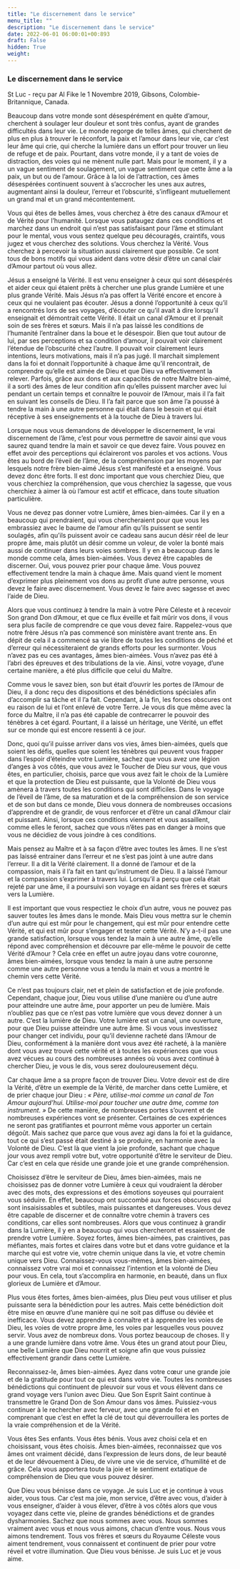 ```yaml
---
title: "Le discernement dans le service"
menu_title: ""
description: "Le discernement dans le service"
date: 2022-06-01 06:00:01+00:893
draft: False
hidden: True
weight:
---
```

### Le discernement dans le service

St Luc - reçu par Al Fike le 1 Novembre 2019, Gibsons, Colombie-Britannique, Canada.

Beaucoup dans votre monde sont désespérément en quête d’amour, cherchent à soulager leur douleur et sont très confus, ayant de grandes difficultés dans leur vie. Le monde regorge de telles âmes, qui cherchent de plus en plus à trouver le réconfort, la paix et l’amour dans leur vie, car c’est leur âme qui crie, qui cherche la lumière dans un effort pour trouver un lieu de refuge et de paix. Pourtant, dans votre monde, il y a tant de voies de distraction, des voies qui ne mènent nulle part. Mais pour le moment, il y a un vague sentiment de soulagement, un vague sentiment que cette âme a la paix, un but ou de l’amour. Grâce à la loi de l’attraction, ces âmes désespérées continuent souvent à s’accrocher les unes aux autres, augmentant ainsi la douleur, l’erreur et l’obscurité, s’infligeant mutuellement un grand mal et un grand mécontentement.

Vous qui êtes de belles âmes, vous cherchez à être des canaux d’Amour et de Vérité pour l’humanité. Lorsque vous pataugez dans ces conditions et marchez dans un endroit qui n’est pas satisfaisant pour l’âme et stimulant pour le mental, vous vous sentez quelque peu découragés, craintifs, vous jugez et vous cherchez des solutions. Vous cherchez la Vérité. Vous cherchez à percevoir la situation aussi clairement que possible. Ce sont tous de bons motifs qui vous aident dans votre désir d’être un canal clair d’Amour partout où vous allez.

Jésus a enseigné la Vérité. Il est venu enseigner à ceux qui sont désespérés et aider ceux qui étaient prêts à chercher une plus grande Lumière et une plus grande Vérité. Mais Jésus n’a pas offert la Vérité encore et encore à ceux qui ne voulaient pas écouter. Jésus a donné l’opportunité à ceux qu’il a rencontrés lors de ses voyages, d’écouter ce qu’il avait à dire lorsqu’il enseignait et démontrait cette Vérité. Il était un canal d’Amour et il prenait soin de ses frères et sœurs. Mais il n’a pas laissé les conditions de l’humanité l’entraîner dans la boue et le désespoir. Bien que tout autour de lui, par ses perceptions et sa condition d’amour, il pouvait voir clairement l’étendue de l’obscurité chez l’autre. Il pouvait voir clairement leurs intentions, leurs motivations, mais il n’a pas jugé. Il marchait simplement dans la foi et donnait l’opportunité à chaque âme qu’il rencontrait, de comprendre qu’elle est aimée de Dieu et que Dieu va effectivement la relever. Parfois, grâce aux dons et aux capacités de notre Maître bien-aimé, il a sorti des âmes de leur condition afin qu’elles puissent marcher avec lui pendant un certain temps et connaître le pouvoir de l’Amour, mais il l’a fait en suivant les conseils de Dieu. Il l’a fait parce que son âme l’a poussé à tendre la main à une autre personne qui était dans le besoin et qui était réceptive à ses enseignements et à la touche de Dieu à travers lui.

Lorsque nous vous demandons de développer le discernement, le vrai discernement de l’âme, c’est pour vous permettre de savoir ainsi que vous saurez quand tendre la main et savoir ce que devez faire. Vous pouvez en effet avoir des perceptions qui éclaireront vos paroles et vos actions. Vous êtes au bord de l’éveil de l’âme, de la compréhension par les moyens par lesquels notre frère bien-aimé Jésus s’est manifesté et a enseigné. Vous devez donc être forts. Il est donc important que vous cherchiez Dieu, que vous cherchiez la compréhension, que vous cherchiez la sagesse, que vous cherchiez à aimer là où l’amour est actif et efficace, dans toute situation particulière.

Vous ne devez pas donner votre Lumière, âmes bien-aimées. Car il y en a beaucoup qui prendraient, qui vous chercheraient pour que vous les embrassiez avec le baume de l’amour afin qu’ils puissent se sentir soulagés, afin qu’ils puissent avoir ce cadeau sans aucun désir réel de leur propre âme, mais plutôt un désir comme un voleur, de voler la bonté mais aussi de continuer dans leurs voies sombres. Il y en a beaucoup dans le monde comme cela, âmes bien-aimées. Vous devez être capables de discerner. Oui, vous pouvez prier pour chaque âme. Vous pouvez effectivement tendre la main à chaque âme. Mais quand vient le moment d’exprimer plus pleinement vos dons au profit d’une autre personne, vous devez le faire avec discernement. Vous devez le faire avec sagesse et avec l’aide de Dieu.

Alors que vous continuez à tendre la main à votre Père Céleste et à recevoir Son grand Don d’Amour, et que ce flux éveille et fait mûrir vos dons, il vous sera plus facile de comprendre ce que vous devez faire. Rappelez-vous que notre frère Jésus n’a pas commencé son ministère avant trente ans. En dépit de cela il a commencé sa vie libre de toutes les conditions de péché et d’erreur qui nécessiteraient de grands efforts pour les surmonter. Vous n’avez pas eu ces avantages, âmes bien-aimées. Vous n’avez pas été à l’abri des épreuves et des tribulations de la vie. Ainsi, votre voyage, d’une certaine manière, a été plus difficile que celui du Maître.

Comme vous le savez bien, son but était d’ouvrir les portes de l’Amour de Dieu, il a donc reçu des dispositions et des bénédictions spéciales afin d’accomplir sa tâche et il l’a fait. Cependant, à la fin, les forces obscures ont eu raison de lui et l’ont enlevé de votre Terre. Je vous dis que même avec la force du Maître, il n’a pas été capable de contrecarrer le pouvoir des ténèbres à cet égard. Pourtant, il a laissé un héritage, une Vérité, un effet sur ce monde qui est encore ressenti à ce jour.

Donc, quoi qu’il puisse arriver dans vos vies, âmes bien-aimées, quels que soient les défis, quelles que soient les ténèbres qui peuvent vous frapper dans l’espoir d’éteindre votre Lumière, sachez que vous avez une légion d’anges à vos côtés, que vous avez le Toucher de Dieu sur vous, que vous êtes, en particulier, choisis, parce que vous avez fait le choix de la Lumière et que la protection de Dieu est puissante, que la Volonté de Dieu vous amènera à travers toutes les conditions qui sont difficiles. Dans le voyage de l’éveil de l’âme, de sa maturation et de la compréhension de son service et de son but dans ce monde, Dieu vous donnera de nombreuses occasions d’apprendre et de grandir, de vous renforcer et d’être un canal d’Amour clair et puissant. Ainsi, lorsque ces conditions viennent et vous assaillent, comme elles le feront, sachez que vous n’êtes pas en danger à moins que vous ne décidiez de vous joindre à ces conditions.

Mais pensez au Maître et à sa façon d’être avec toutes les âmes. Il ne s’est pas laissé entrainer dans l’erreur et ne s’est pas joint à une autre dans l’erreur. Il a dit la Vérité clairement. Il a donné de l’amour et de la compassion, mais il l’a fait en tant qu’instrument de Dieu. Il a laissé l’amour et la compassion s’exprimer à travers lui. Lorsqu’il a perçu que cela était rejeté par une âme, il a poursuivi son voyage en aidant ses frères et sœurs vers la Lumière.

Il est important que vous respectiez le choix d’un autre, vous ne pouvez pas sauver toutes les âmes dans le monde. Mais Dieu vous mettra sur le chemin d’un autre qui est mûr pour le changement, qui est mûr pour entendre cette Vérité, et qui est mûr pour s’engager et tester cette Vérité. N’y a-t-il pas une grande satisfaction, lorsque vous tendez la main à une autre âme, qu’elle répond avec compréhension et découvre par elle-même le pouvoir de cette Vérité d’Amour ? Cela crée en effet un autre joyau dans votre couronne, âmes bien-aimées, lorsque vous tendez la main à une autre personne comme une autre personne vous a tendu la main et vous a montré le chemin vers cette Vérité.

Ce n’est pas toujours clair, net et plein de satisfaction et de joie profonde. Cependant, chaque jour, Dieu vous utilise d’une manière ou d’une autre pour atteindre une autre âme, pour apporter un peu de lumière. Mais n’oubliez pas que ce n’est pas votre lumière que vous devez donner à un autre. C’est la lumière de Dieu. Votre lumière est un canal, une ouverture, pour que Dieu puisse atteindre une autre âme. Si vous vous investissez pour changer cet individu, pour qu’il devienne racheté dans l’Amour de Dieu, conformément à la manière dont vous avez été racheté, à la manière dont vous avez trouvé cette vérité et à toutes les expériences que vous avez vécues au cours des nombreuses années où vous avez continué à chercher Dieu, je vous le dis, vous serez douloureusement déçu.

Car chaque âme a sa propre façon de trouver Dieu. Votre devoir est de dire la Vérité, d’être un exemple de la Vérité, de marcher dans cette Lumière, et de prier chaque jour Dieu : *« Père, utilise-moi comme un canal de Ton Amour aujourd’hui. Utilise-moi pour toucher une autre âme, comme ton instrument. »* De cette manière, de nombreuses portes s’ouvrent et de nombreuses expériences vont se présenter. Certaines de ces expériences ne seront pas gratifiantes et pourront même vous apporter un certain dégoût. Mais sachez que parce que vous avez agi dans la foi et la guidance, tout ce qui s’est passé était destiné à se produire, en harmonie avec la Volonté de Dieu. C’est là que vient la joie profonde, sachant que chaque jour vous avez rempli votre but, votre opportunité d’être le serviteur de Dieu. Car c’est en cela que réside une grande joie et une grande compréhension.

Choisissez d’être le serviteur de Dieu, âmes bien-aimées, mais ne choisissez pas de donner votre Lumière à ceux qui voudraient la dérober avec des mots, des expressions et des émotions soyeuses qui pourraient vous séduire. En effet, beaucoup ont succombé aux forces obscures qui sont insaisissables et subtiles, mais puissantes et dangereuses. Vous devez être capable de discerner et de connaître votre chemin à travers ces conditions, car elles sont nombreuses. Alors que vous continuez à grandir dans la Lumière, il y en a beaucoup qui vous chercheront et essaieront de prendre votre Lumière. Soyez fortes, âmes bien-aimées, pas craintives, pas méfiantes, mais fortes et claires dans votre but et dans votre guidance et la marche qui est votre vie, votre chemin unique dans la vie, et votre chemin unique vers Dieu. Connaissez-vous vous-mêmes, âmes bien-aimées, connaissez votre vrai moi et connaissez l’intention et la volonté de Dieu pour vous. En cela, tout s’accomplira en harmonie, en beauté, dans un flux glorieux de Lumière et d’Amour.

Plus vous êtes fortes, âmes bien-aimées, plus Dieu peut vous utiliser et plus puissante sera la bénédiction pour les autres. Mais cette bénédiction doit être mise en œuvre d’une manière qui ne soit pas diffuse ou déviée et inefficace. Vous devez apprendre à connaître et à apprendre les voies de Dieu, les voies de votre propre âme, les voies par lesquelles vous pouvez servir. Vous avez de nombreux dons. Vous portez beaucoup de choses. Il y a une grande lumière dans votre âme. Vous êtes un grand atout pour Dieu, une belle Lumière que Dieu nourrit et soigne afin que vous puissiez effectivement grandir dans cette Lumière.

Reconnaissez-le, âmes bien-aimées. Ayez dans votre cœur une grande joie et de la gratitude pour tout ce qui est dans votre vie. Toutes les nombreuses bénédictions qui continuent de pleuvoir sur vous et vous élèvent dans ce grand voyage vers l’union avec Dieu. Que Son Esprit Saint continue à transmettre le Grand Don de Son Amour dans vos âmes. Puissiez-vous continuer à le rechercher avec ferveur, avec une grande foi et en comprenant que c’est en effet la clé de tout qui déverrouillera les portes de la vraie compréhension et de la Vérité.

Vous êtes Ses enfants. Vous êtes bénis. Vous avez choisi cela et en choisissant, vous êtes choisis. Âmes bien-aimées, reconnaissez que vos âmes ont vraiment décidé, dans l’expression de leurs dons, de leur beauté et de leur dévouement à Dieu, de vivre une vie de service, d’humilité et de grâce. Cela vous apportera toute la joie et le sentiment extatique de compréhension de Dieu que vous pouvez désirer.

Que Dieu vous bénisse dans ce voyage. Je suis Luc et je continue à vous aider, vous tous. Car c’est ma joie, mon service, d’être avec vous, d’aider à vous enseigner, d’aider à vous élever, d’être à vos côtés alors que vous voyagez dans cette vie, pleine de grandes bénédictions et de grandes dysharmonies. Sachez que nous sommes avec vous. Nous sommes vraiment avec vous et nous vous aimons, chacun d’entre vous. Nous vous aimons tendrement. Tous vos frères et sœurs du Royaume Céleste vous aiment tendrement, vous connaissent et continuent de prier pour votre réveil et votre illumination. Que Dieu vous bénisse. Je suis Luc et je vous aime.
